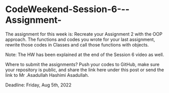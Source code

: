 # CodeWeekend-Session-6---Assignment-
The assignment for this week is:
Recreate your Assignment 2 with the OOP approach. The functions and codes you wrote for your last assignment, rewrite those codes in Classes and call those functions with objects.

Note: The HW has been explained at the end of the Session 6 video as well.

Where to submit the assignments?
Push your codes to GitHub, make sure your repository is public, and share the link here under this post or send the link to Mr .Asadullah Hashimi Asadullah.


Deadline: Friday, Aug 5th, 2022
